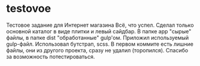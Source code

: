 # testovoe
Тестовое задание для Интернет магазина
Всё, что успел. Сделал только основной каталог в виде плитки и левый сайдбар. 
В папке app "сырые" файлы, в папке dist "обработанные" gulp'ом. Приложил используемый gulp-файл. 
Использовал бутстрап, scss. В первом коммите есть лишние файлы, они из другого проекта, сразу не удалил (торопился).
Спасибо за возможность потестироваться.
